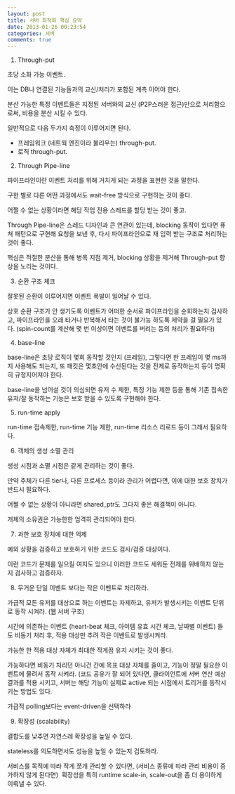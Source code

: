 ```yaml
---
layout: post
title: 서버 최적화 핵심 요약
date: 2013-01-26 00:23:54
categories: 서버
comments: true
---
```


1. Through-put

초당 소화 가능 이벤트.

이는 DB나 연결된 기능들과의 교신/처리가 포함된 계측 이어야 한다.

분산 가능한 특정 이벤트들은 지정된 서버와의 교신 (P2P스러운 접근)만으로 처리함으로써, 비용을 분산 시킬 수 있다.

일반적으로 다음 두가지 측정이 이루어지면 된다.
- 프레임워크 (네트웍 엔진이라 불리우는) through-put.
- 로직 through-put.


2. Through Pipe-line

파이프라인이란 이벤트 처리를 위해 거치게 되는 과정을 표현한 것을 말한다.

구현 별로 다른 어떤 과정에서도 wait-free 방식으로 구현하는 것이 좋다.

어쩔 수 없는 상황이라면 해당 작업 전용 스레드를 할당 받는 것이 좋고.

Through Pipe-line은 스레드 디자인과 큰 연관이 있는데, blocking 동작이 있다면 퓨쳐 패턴으로 구현해 요청을 보낸 후, 다시 파이프라인으로 재 입력 받는 구조로 처리하는 것이 좋다.

핵심은 적절한 분산을 통해 병목 지점 제거, blocking 상황을 제거해 Through-put 향상을 노리는 것이다.


3. 순환 구조 체크

잘못된 순환이 이루어지면 이벤트 폭발이 일어날 수 있다.

상호 순환 구조가 안 생기도록 이벤트가 어떠한 순서로 파이프라인을 순회하는지 검사하고, 파이프라인을 오래 타거나 반복해서 타는 것이 불가능 하도록 제약을 걸 필요가 있다. (spin-count를 계산해 몇 번 이상이면 이벤트를 버리는 등의 처리가 필요하다)

4. base-line

base-line은 초당 로직이 몇회 동작할 것인지 (프레임), 그렇다면 한 프레임이 몇 ms까지 사용해도 되는지, 또 패킷은 몇초안에 수신된다는 것을 전제로 동작하는지 등이 명확히 규정지어져야 한다.

base-line을 넘어설 것이 의심되면 유저 수 제한, 특정 기능 제한 등을 통해 기존 접속한 유저/잘 동작하는 기능은 보호 받을 수 있도록 구현해야 한다.


5. run-time apply

run-time 접속제한, run-time 기능 제한, run-time 리소스 리로드 등이 그래서 필요하다.


6. 객체의 생성 소멸 관리

생성 시점과 소멸 시점은 같게 관리하는 것이 좋다.

만약 주체가 다른 tier나, 다른 프로세스 등이라 관리가 어렵다면, 이에 대한 보호 장치가 반드시 필요하다. 

어쩔 수 없는 상황이 아니라면 shared_ptr도 그다지 좋은 해결책이 아니다.

개체의 소유권은 가능한한 엄격히 관리되어야 한다.


7. 과한 보호 장치에 대한 억제

예외 상황을 검증하고 보호하기 위한 코드도 검사/검증 대상이다.

이런 코드가 문제를 일으킬 여지도 있으니 이러한 코드도 세워둔 전제를 위배하지 않는지 검사하고 검증하자.


8. 무거운 단일 이벤트 보다는 작은 이벤트로 처리하라.

가급적 모든 유저를 대상으로 하는 이벤트는 자제하고, 유저가 발생시키는 이벤트 단위로 동작 시켜라. (웹 서버 구조)

시간에 의존하는 이벤트 (heart-beat 체크, 아이템 유효 시간 체크, 날짜별 이벤트) 들도 비동기 처리 후, 적용 대상만 추려 작은 이벤트로 발생시켜라.

가능한 한 적용 대상 자체가 최대한 작게끔 유지 시키는 것이 좋다.

가능하다면 비동기 처리던 아니건 간에 목표 대상 자체를 줄이고, 기능이 정말 필요한 이벤트에 물려서 동작 시켜라. (코드 공유가 잘 되어 있다면, 클라이언트에 서버 연산 예상 결과를 적용 시키고, 서버는 해당 기능이 실제로 active 되는 시점에서 트리거를 동작시키는 방법도 있다.

가급적 polling보다는 event-driven을 선택하라


9. 확장성 (scalability)

결합도를 낮추면 자연스레 확장성을 높일 수 있다.

stateless를 의도하면서도 성능을 높일 수 있는지 검토하라.

서비스를 목적에 따라 작게 쪼개 관리할 수 있다면, (서비스 종류에 따라 관리 비용이 증가하지 않게 된다면)  확장성을 특히 runtime scale-in, scale-out을 좀 더 용이하게 이뤄낼 수 있다. 
